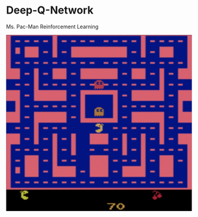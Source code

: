 # Deep-Q-Network
Ms. Pac-Man Reinforcement Learning

![pac](https://github.com/vee-upatising/Deep-Q-Network/blob/master/demo.gif)
